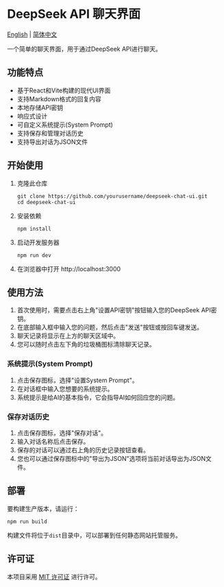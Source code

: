# DeepSeek API 聊天界面

[English](README.md) | [简体中文](README_CN.md)

一个简单的聊天界面，用于通过DeepSeek API进行聊天。

## 功能特点

- 基于React和Vite构建的现代UI界面
- 支持Markdown格式的回复内容
- 本地存储API密钥
- 响应式设计
- 可自定义系统提示(System Prompt)
- 支持保存和管理对话历史
- 支持导出对话为JSON文件

## 开始使用

1. 克隆此仓库
   ```
   git clone https://github.com/yourusername/deepseek-chat-ui.git
   cd deepseek-chat-ui
   ```

2. 安装依赖
   ```
   npm install
   ```

3. 启动开发服务器
   ```
   npm run dev
   ```

4. 在浏览器中打开 http://localhost:3000

## 使用方法

1. 首次使用时，需要点击右上角"设置API密钥"按钮输入您的DeepSeek API密钥。
2. 在底部输入框中输入您的问题，然后点击"发送"按钮或按回车键发送。
3. 聊天记录将显示在上方的聊天区域中。
4. 您可以随时点击左下角的垃圾桶图标清除聊天记录。

### 系统提示(System Prompt)

1. 点击保存图标，选择"设置System Prompt"。
2. 在对话框中输入您想要的系统提示。
3. 系统提示是给AI的基本指令，它会指导AI如何回应您的问题。

### 保存对话历史

1. 点击保存图标，选择"保存对话"。
2. 输入对话名称后点击保存。
3. 保存的对话可以通过右上角的历史记录按钮查看。
4. 您也可以通过保存图标中的"导出为JSON"选项将当前对话导出为JSON文件。

## 部署

要构建生产版本，请运行：

```
npm run build
```

构建文件将位于`dist`目录中，可以部署到任何静态网站托管服务。

## 许可证

本项目采用 [MIT 许可证](LICENSE) 进行许可。 